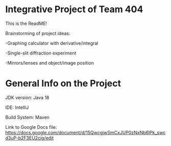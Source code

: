# Integrative Project of Team 404
This is the ReadME!

Brainstorming of project ideas:

-Graphing calculator with derivative/integral

-Single-slit diffraction experiment

-Mirrors/lenses and object/image position

# General Info on the Project
JDK version: Java 18

IDE: IntelliJ

Build System: Maven

Link to Google Docs file: https://docs.google.com/document/d/15QwcgjwSmCxJUP0zNxNb6lPk_swcd3uP-b2F3EU2cig/edit

